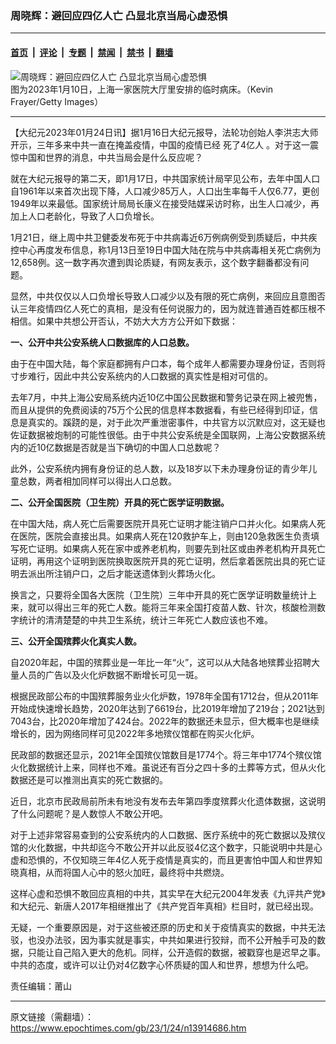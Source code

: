 ### 周晓辉：避回应四亿人亡 凸显北京当局心虚恐惧

---

#### [首页](../../../..?n13914686) &nbsp;|&nbsp; [评论](../../../../../epoch-comment?n13914686) &nbsp;|&nbsp; [专题](../../../../../epoch-special?n13914686) &nbsp;|&nbsp; [禁闻](../../../../../epoch-news?n13914686) &nbsp;|&nbsp; [禁书](../../../../../books?n13914686) &nbsp;|&nbsp; [翻墙](https://github.com/gfw-breaker/nogfw/blob/master/README.md?n13914686)


<div><img alt="周晓辉：避回应四亿人亡 凸显北京当局心虚恐惧" class="attachment-djy_600_400 size-djy_600_400 wp-post-image" src="https://i.epochtimes.com/assets/uploads/2023/01/id13912072-GettyImages-1457686273-600x400.jpg"/>
<div class="caption">
 图为2023年1月10日，上海一家医院大厅里安排的临时病床。（Kevin Frayer/Getty Images）
</div></div><hr/><div class="post_content" id="artbody" itemprop="articleBody">
 <!-- article content begin -->
 <p>
  【大纪元2023年01月24日讯】据1月16日大纪元报导，法轮功创始人李洪志大师开示，三年多来中共一直在掩盖疫情，中国的疫情已经
  <ok href="https://www.epochtimes.com/gb/tag/%E6%AD%BB%E4%BA%864%E4%BA%BF%E4%BA%BA.html">
   死了4亿人
  </ok>
  。对于这一震惊中国和世界的消息，中共当局会是什么反应呢？
 </p>
 <p>
  就在大纪元报导的第二天，即1月17日，中共国家统计局罕见公布，去年中国人口自1961年以来首次出现下降，人口减少85万人，人口出生率每千人仅6.77，更创1949年以来最低。国家统计局局长康义在接受陆媒采访时称，出生人口减少，再加上人口老龄化，导致了人口负增长。
 </p>
 <p>
  1月21日，继上周中共卫健委发布死于中共病毒近6万例病例受到质疑后，中共疾控中心再度发布信息，称1月13日至19日中国大陆在院与中共病毒相关死亡病例为12,658例。这一数字再次遭到舆论质疑，有网友表示，这个数字翻番都没有问题。
 </p>
 <p>
  显然，中共仅仅以人口负增长导致人口减少以及有限的死亡病例，来回应且意图否认三年疫情四亿人死亡的真相，是没有任何说服力的，因为就连普通百姓都压根不相信。如果中共想公开否认，不妨大大方方公开如下数据：
 </p>
 <p>
  <strong>
   一、公开中共公安系统人口数据库的人口总数。
  </strong>
 </p>
 <p>
  由于在中国大陆，每个家庭都拥有户口本，每个成年人都需要办理身份证，否则将寸步难行，因此中共公安系统内的人口数据的真实性是相对可信的。
 </p>
 <p>
  去年7月，中共上海公安局系统内近10亿中国公民数据和警务记录在网上被兜售，而且从提供的免费阅读的75万个公民的信息样本数据看，有些已经得到印证，信息是真实的。蹊跷的是，对于此次严重泄密事件，中共官方以沉默应对，这无疑也佐证数据被炮制的可能性很低。由于中共公安系统是全国联网，上海公安数据系统内的近10亿数据是否就是当下确切的中国人口总数呢？
 </p>
 <p>
  此外，公安系统内拥有身份证的总人数，以及18岁以下未办理身份证的青少年儿童总数，两者相加同样可以得出人口总数。
 </p>
 <p>
  <strong>
   二、公开全国医院（卫生院）开具的死亡医学证明数据。
  </strong>
 </p>
 <p>
  在中国大陆，病人死亡后需要医院开具死亡证明才能注销户口并火化。如果病人死在医院，医院会直接出具。如果病人死在120救护车上，则由120急救医生负责填写死亡证明。如果病人死在家中或养老机构，则要先到社区或由养老机构开具死亡证明，再用这个证明到医院换取医院开具的死亡证明，然后拿着医院出具的死亡证明去派出所注销户口，之后才能送遗体到火葬场火化。
 </p>
 <p>
  换言之，只要将全国各大医院（卫生院）三年中开具的死亡医学证明数量统计上来，就可以得出三年的死亡人数。能将三年来全国打疫苗人数、针次，核酸检测数字统计的清清楚楚的中共卫生系统，统计三年死亡人数应该也不难。
 </p>
 <p>
  <strong>
   三、公开全国殡葬火化真实人数。
  </strong>
 </p>
 <p>
  自2020年起，中国的殡葬业是一年比一年“火”，这可以从大陆各地殡葬业招聘大量人员的广告以及火化炉数据不断增长可见一斑。
 </p>
 <p>
  根据民政部公布的中国殡葬服务业火化炉数，1978年全国有1712台，但从2011年开始成快速增长趋势，2020年达到了6619台，比2019年增加了219台；2021达到7043台，比2020年增加了424台。2022年的数据还未显示，但大概率也是继续增长的，因为网络同样可见2022年多地殡仪馆都在购买火化炉。
 </p>
 <p>
  民政部的数据还显示，2021年全国殡仪馆数目是1774个。将三年中1774个殡仪馆火化数据统计上来，同样也不难。虽说还有百分之四十多的土葬等方式，但从火化数据还是可以推测出真实的死亡数据的。
 </p>
 <p>
  近日，北京市民政局前所未有地没有发布去年第四季度殡葬火化遗体数据，这说明了什么问题呢？是人数惊人不敢公开吧。
 </p>
 <p>
  对于上述非常容易查到的公安系统内的人口数据、医疗系统中的死亡数据以及殡仪馆的火化数据，中共却迄今不敢公开并以此反驳4亿这个数字，只能说明中共是心虚和恐惧的，不仅知晓三年4亿人死于疫情是真实的，而且更害怕中国人和世界知晓真相，从而将国人心中的怒火加旺，最终将中共燃烧。
 </p>
 <p>
  这样心虚和恐惧不敢回应真相的中共，其实早在大纪元2004年发表《九评共产党》和大纪元、新唐人2017年相继推出了《共产党百年真相》栏目时，就已经出现。
 </p>
 <p>
  无疑，一个重要原因是，对于这些被还原的历史和关于疫情真实的数据，中共无法驳，也没办法驳，因为事实就是事实，中共如果进行狡辩，而不公开触手可及的数据，只能让自己陷入更大的危机。同样，公开造假的数据，被戳穿也是迟早之事。中共的态度，或许可以让仍对4亿数字心怀质疑的国人和世界，想想为什么吧。
 </p>
 <p>
  责任编辑：莆山
 </p>
 <!-- article content end -->
 <div id="below_article_ad">
 </div>
</div>


---

原文链接（需翻墙）：https://www.epochtimes.com/gb/23/1/24/n13914686.htm